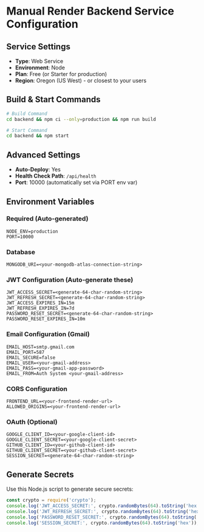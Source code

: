 # Manual Render Backend Service Configuration

## Service Settings
- **Type**: Web Service
- **Environment**: Node
- **Plan**: Free (or Starter for production)
- **Region**: Oregon (US West) - or closest to your users

## Build & Start Commands
```bash
# Build Command
cd backend && npm ci --only=production && npm run build

# Start Command  
cd backend && npm start
```

## Advanced Settings
- **Auto-Deploy**: Yes
- **Health Check Path**: `/api/health`
- **Port**: 10000 (automatically set via PORT env var)

## Environment Variables

### Required (Auto-generated)
```
NODE_ENV=production
PORT=10000
```

### Database
```
MONGODB_URI=<your-mongodb-atlas-connection-string>
```

### JWT Configuration (Auto-generate these)
```
JWT_ACCESS_SECRET=<generate-64-char-random-string>
JWT_REFRESH_SECRET=<generate-64-char-random-string>
JWT_ACCESS_EXPIRES_IN=15m
JWT_REFRESH_EXPIRES_IN=7d
PASSWORD_RESET_SECRET=<generate-64-char-random-string>
PASSWORD_RESET_EXPIRES_IN=10m
```

### Email Configuration (Gmail)
```
EMAIL_HOST=smtp.gmail.com
EMAIL_PORT=587
EMAIL_SECURE=false
EMAIL_USER=<your-gmail-address>
EMAIL_PASS=<your-gmail-app-password>
EMAIL_FROM=Auth System <your-gmail-address>
```

### CORS Configuration
```
FRONTEND_URL=<your-frontend-render-url>
ALLOWED_ORIGINS=<your-frontend-render-url>
```

### OAuth (Optional)
```
GOOGLE_CLIENT_ID=<your-google-client-id>
GOOGLE_CLIENT_SECRET=<your-google-client-secret>
GITHUB_CLIENT_ID=<your-github-client-id>
GITHUB_CLIENT_SECRET=<your-github-client-secret>
SESSION_SECRET=<generate-64-char-random-string>
```

## Generate Secrets
Use this Node.js script to generate secure secrets:
```javascript
const crypto = require('crypto');
console.log('JWT_ACCESS_SECRET:', crypto.randomBytes(64).toString('hex'));
console.log('JWT_REFRESH_SECRET:', crypto.randomBytes(64).toString('hex'));
console.log('PASSWORD_RESET_SECRET:', crypto.randomBytes(64).toString('hex'));
console.log('SESSION_SECRET:', crypto.randomBytes(64).toString('hex'));
```
